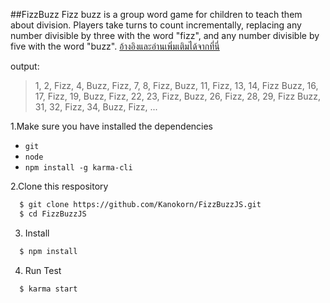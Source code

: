 ##FizzBuzz
Fizz buzz is a group word game for children to teach them about division. 
Players take turns to count incrementally, replacing any number divisible by three with the word "fizz", 
and any number divisible by five with the word "buzz".
[อ้างอิงและอ่านเพิ่มเติมได้จากที่นี่](https://en.wikipedia.org/wiki/Fizz_buzz)

output:
 >1, 2, Fizz, 4, Buzz, Fizz, 7, 8, Fizz, Buzz, 11, Fizz, 13, 14, Fizz Buzz, 
 >16, 17, Fizz, 19, Buzz, Fizz, 22, 23, Fizz, Buzz, 26, Fizz, 28, 29, Fizz Buzz, 
 >31, 32, Fizz, 34, Buzz, Fizz, ...

1.Make sure you have installed the dependencies
  * `git`
  * `node`
  * `npm install -g karma-cli`

2.Clone this respository
```sh
  $ git clone https://github.com/Kanokorn/FizzBuzzJS.git
  $ cd FizzBuzzJS
```

3. Install
```sh
  $ npm install 
```
4. Run Test

```sh
  $ karma start
```
